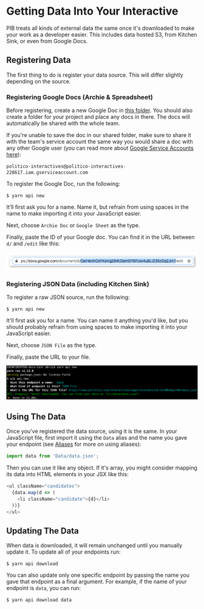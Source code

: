 # Getting Data Into Your Interactive

PIB treats all kinds of external data the same once it's downloaded to make your work as a developer easier. This includes data hosted S3, from Kitchen Sink, or even from Google Docs.

## Registering Data

The first thing to do is register your data source. This will differ slightly depending on the source.

### Registering Google Docs \(Archie & Spreadsheet\)

Before registering, create a new Google Doc in [this folder](https://drive.google.com/drive/folders/1LwuTm5ueV-gvIma0Up5opkbUqK0WTbmV). You should also create a folder for your project and place any docs in there. The docs will automatically be shared with the whole team.

If you're unable to save the doc in our shared folder, make sure to share it with the team's service account the same way you would share a doc with any other Google user \(you can read more about [Google Service Accounts here](https://cloud.google.com/iam/docs/understanding-service-accounts)\):

```text
politico-interactives@politico-interactives-228617.iam.gserviceaccount.com
```

To register the Google Doc, run the following:

```text
$ yarn api new
```

It’ll first ask you for a name. Name it, but refrain from using spaces in the name to make importing it into your JavaScript easier.

Next, choose `Archie Doc` or `Google Sheet` as the type.

Finally, paste the ID of your Google doc. You can find it in the URL between `d/` and `/edit` like this:

![](../../.gitbook/assets/docid.jpg)

### Registering JSON Data \(including Kitchen Sink\)

To register a raw JSON source, run the following:

```text
$ yarn api new
```

It'll first ask you for a name. You can name it anything you'd like, but you should probably refrain from using spaces to make importing it into your JavaScript easier.

Next, choose `JSON File` as the type.

Finally, paste the URL to your file.

![](../../.gitbook/assets/api-new-json-3.png)

## Using The Data

Once you've registered the data source, using it is the same. In your JavaScript file, first import it using the `Data` alias and the name you gave your endpoint \(see [Aliases](aliases.md) for more on using aliases\):

```javascript
import data from 'Data/data.json';
```

Then you can use it like any object. If it's array, you might consider mapping its data into HTML elements in your JSX like this:

```javascript
<ul className="candidates">
  {data.map(d => (
    <li className="candidate">{d}</li>
  ))}
</ul>
```

## Updating The Data

When data is downloaded, it will remain unchanged until you manually update it. To update all of your endpoints run:

```text
$ yarn api download
```

You can also update only one specific endpoint by passing the name you gave that endpoint as a final argument. For example, if the name of your endpoint is `data`, you can run:

```text
$ yarn api download data
```


